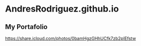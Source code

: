 # AndresRodriguez.github.io
## My Portafolio
https://share.icloud.com/photos/0bamHgzGHhUCfk7zb2pIEfstw
